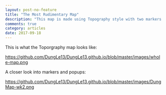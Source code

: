 ```yaml
---
layout: post-no-feature
title: "The Most Rudimentary Map"
description: "This map is made using Topography style with two markers and popups pointing to my home and my high school in Hanoi, Vietnam"
comments: true
category: articles
date: 2017-09-18
---
```


This is what the Toporgraphy map looks like:
 
https://github.com/DungLe13/DungLe13.github.io/blob/master/images/whole-map.png
 
A closer look into markers and popups:

https://github.com/DungLe13/DungLe13.github.io/blob/master/images/DungMap-wk2.png
